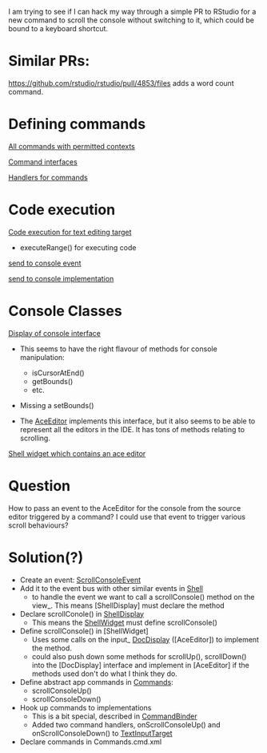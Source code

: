 I am trying to see if I can hack my way through a simple PR to RStudio for a new
command to scroll the console without switching to it, which could be bound to a keyboard shortcut.

# Similar PRs:

https://github.com/rstudio/rstudio/pull/4853/files adds a word count command.

# Defining commands

[All commands with permitted contexts](../src/gwt/src/org/rstudio/studio/client/workbench/commands/Commands.cmd.xml)

[Command interfaces](../src/gwt/src/org/rstudio/studio/client/workbench/commands/Commands.java)

[Handlers for commands](../src/gwt/src/org/rstudio/studio/client/workbench/views/source/editors/text/TextEditingTarget.java)

# Code execution 

[Code execution for text editing target](../src/gwt/src/org/rstudio/studio/client/workbench/views/source/editors/EditingTargetCodeExecution.java)
  - executeRange() for executing code

[send to console event](../src/gwt/src/org/rstudio/studio/client/workbench/views/console/events/SendToConsoleEvent.java)

[send to console implementation](../src/gwt/src/org/rstudio/studio/client/workbench/views/console/shell/Shell.java)

# Console Classes

[Display of console interface](../src/gwt/src/org/rstudio/studio/client/workbench/views/console/shell/editor/InputEditorDisplay.java)

  - This seems to have the right flavour of methods for console manipulation:
    - isCursorAtEnd()
    - getBounds()
    - etc.
  - Missing a setBounds()

  - The [AceEditor](../src/gwt/src/org/rstudio/studio/client/workbench/views/source/editors/text/AceEditor.java) implements this interface, but it also seems to be able to represent all the editors in the IDE. It has tons of methods relating to scrolling.
    

[Shell widget which contains an ace editor](../src/gwt/src/org/rstudio/studio/client/common/shell/ShellWidget.java)

# Question

How to pass an event to the AceEditor for the console from the source editor triggered by a command? I could use that event to trigger various scroll behaviours?

# Solution(?)

* Create an event: [ScrollConsoleEvent](../src/gwt/src/org/rstudio/studio/client/workbench/views/console/events/ScrollConsoleEvent.java)
* Add it to the event bus with other similar events in [Shell](../src/gwt/src/org/rstudio/studio/client/workbench/views/console/shell/Shell.java)
  - to handle the event we want to call a scrollConsole() method on the view_. This means [ShellDisplay] must declare the method
* Declare scrollConole() in [ShellDisplay](../src/gwt/src/org/rstudio/studio/client/common/shell/ShellDisplay.java) 
  - This means the [ShellWidget](../src/gwt/src/org/rstudio/studio/client/common/shell/ShellWidget.java) must define scrollConsole()
* Define scrollConsole() in [ShellWidget]
  - Uses some calls on the input_ [DocDisplay](../src/gwt/src/org/rstudio/studio/client/workbench/views/source/editors/text/DocDisplay.java) ([AceEditor]) to implement the method.
  - could also push down some methods for scrollUp(), scrollDown() into the [DocDisplay] interface and implement in [AceEditor] if the methods used don't do what I think they do.
* Define abstract app commands in [Commands](../src/gwt/src/org/rstudio/studio/client/workbench/commands/Commands.java):
  - scrollConsoleUp()
  - scrollConsoleDown()
* Hook up commands to implementations
  - This is a bit special, described in [CommandBinder](../src/gwt/src/org/rstudio/core/client/command/CommandBinder.java)
  - Added two command handlers, onScrollConsoleUp() and onScrollConsoleDown() to [TextInputTarget](../src/gwt/src/org/rstudio/studio/client/workbench/views/source/editors/text/TextEditingTarget.java)
* Declare commands in Commands.cmd.xml